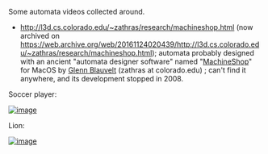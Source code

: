 Some automata videos collected around.

- http://l3d.cs.colorado.edu/~zathras/research/machineshop.html (now archived on https://web.archive.org/web/20161124020439/http://l3d.cs.colorado.edu/~zathras/research/machineshop.html); automata probably designed with an ancient "automata designer software" named "[MachineShop](https://web.archive.org/web/20161124020439/http://l3d.cs.colorado.edu/~zathras/research/machineshop.html)" for MacOS by [Glenn Blauvelt](https://web.archive.org/web/20161124020439/http://l3d.cs.colorado.edu/~zathras/index.html) (zathras at colorado.edu)  ; can't find it anywhere, and its development stopped in 2008.

Soccer player:

[![image](https://user-images.githubusercontent.com/1620953/189055137-46bcec17-a41e-40dc-b147-7040fa250527.png)](https://github.com/jumpjack/CamFollowerJS/blob/main/videos/SoccerGuyHQ.mov)

Lion:

[![image](https://user-images.githubusercontent.com/1620953/189055715-ae72c0a9-c05b-4c7d-899c-4d0acef748d8.png)](https://github.com/jumpjack/CamFollowerJS/blob/main/videos/ClearLionHQ.mov)

